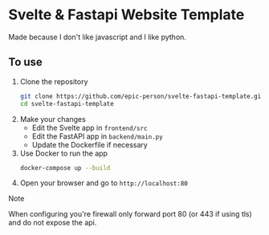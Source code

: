# Svelte & Fastapi Website Template

Made because I don't like javascript and I like python.

## To use

1. Clone the repository
   ```bash
   git clone https://github.com/epic-person/svelte-fastapi-template.git
   cd svelte-fastapi-template
   ```
2. Make your changes
    - Edit the Svelte app in `frontend/src`
    - Edit the FastAPI app in `backend/main.py`
    - Update the Dockerfile if necessary
3. Use Docker to run the app
   ```bash
   docker-compose up --build
   ```
4. Open your browser and go to `http://localhost:80`

> [!NOTE]  
> When configuring you're firewall only forward port 80 (or 443 if using tls) and do not expose the api.
